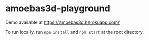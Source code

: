 # amoebas3d-playground

Demo available at https://amoebas3d.herokuapp.com/

To run locally, run `npm install` and `npm start` at the root directory.

